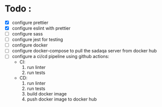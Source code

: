 # Todo :

- [x] configure prettier
- [x] configure eslint with prettier
- [ ] configure sass
- [ ] configure jest for testing
- [ ] configure docker
- [ ] configure docker-compose to pull the sadaqa server from docker hub
- [ ] configure a ci/cd pipeline using github actions:
    - CI:
      1. run linter
      2. run tests
    - CD:
      1. run linter
      2. run tests
      3. build docker image
      4. push docker image to docker hub
